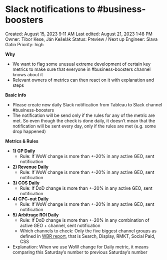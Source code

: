 # Slack notifications to #business-boosters

Created: August 15, 2023 9:11 AM
Last edited: August 21, 2023 1:48 PM
Owner: Tibor Kese, Ján Kešelák
Status: Preview / Next up
Engineer: Slava Gatin
Priority: high

**Why**

- We want to flag some unusual extreme development of certain key metrics to make sure that everyone in #business-boosters channel knows about it
- Relevant owners of metrics can then react on it with explanation and steps

**Basic info**

- Please create new daily Slack notification from Tableau to Slack channel #business-boosters
- The notification will be send only if the rules for any of the metric are met. So even though the check is done daily, it doesn’t mean that the notification will be sent every day, only if the rules are met (e.g. some drop happened)

**Metrics & Rules**

- **1) GP Daily**
    - Rule: If WoW change is more than +-20% in any active GEO, sent notification
- **2) Revenue Daily**
    - Rule: If WoW change is more than +-20% in any active GEO, sent notification
- **3) COS Daily**
    - Rule: If DoD change is more than +-20% in any active GEO, sent notification
- **4) CPC-out Daily**
    - Rule: If WoW change is more than +-20% in any active GEO, sent notification
- **5) Arbitrage ROI Daily**
    - Rule: If DoD change is more than +-20% in any combination of active GEO + channel, sent notification
    - Which channels to check: Only the five biggest channel groups as defined in [WBR report](https://tableau.glami.info/#/views/GeosBenchmark_16735197591740/WeeklyBusinessReview?:iid=1), that is Search, Display, RMKT, Social Paid, CSS
- Explanation: When we use WoW change for Daily metric, it means comparing this Saturday’s number to previous Saturday’s number